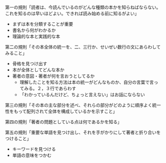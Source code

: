 
第一の規則「読者は、今読んでいるのがどんな種類の本かを知らねばならない。これを知るのは早いほどよい。できれば読み始める前に知るがよい」

- まずは本を分類することが重要
- 書名から何がわかるか
- 理論的な本と実践的な本

第二の規則「その本全体の統一を、二、三行か、せいぜい数行の文にあらわしてみること」

- 骨格を見つけ出す
- 本が全体としてどんな本か
- 著者の意図・著者が何を言おうとしてるか
	- 理解したことを知る方法は本の統一がどんなものか、自分の言葉で言ってみる。２，３行であらわす
	- 「わかっているんだけど、ちょっと言えない」はお話にならない

第三の規則「その本の主な部分を述べ、それらの部分がどのように順序よく統一性をもって配列されて全体を構成しているかを示すこと」

第四の規則「著者の問題としている点は何であるかを知る」

第五の規則「重要な単語を見つけ出し、それを手がかりにして著者と折り合いをつけること」

- キーワードを見つける
- 単語の意味をつかむ

